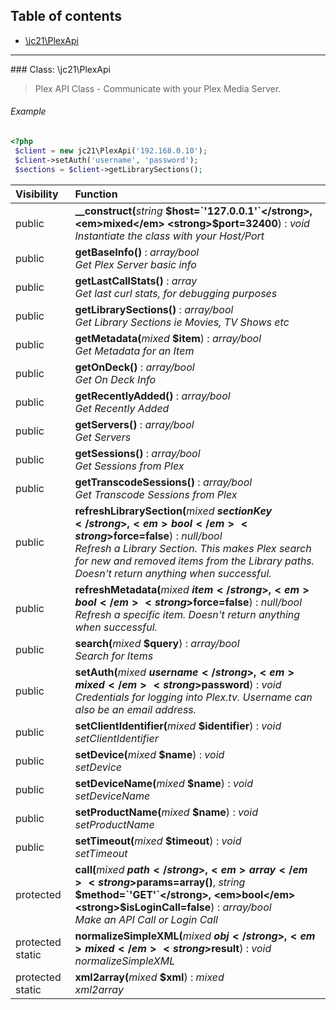 ## Table of contents

- [\jc21\PlexApi](#class-jc21plexapi)

<hr /> 
### Class: \jc21\PlexApi

> Plex API Class - Communicate with your Plex Media Server.

###### Example
```php
<?php
 $client = new jc21\PlexApi('192.168.0.10');
 $client->setAuth('username', 'password');
 $sections = $client->getLibrarySections();
````

| Visibility | Function |
|:-----------|:---------|
| public | <strong>__construct(</strong><em>string</em> <strong>$host=`'127.0.0.1'`</strong>, <em>mixed</em> <strong>$port=32400</strong>)</strong> : <em>void</em><br /><em>Instantiate the class with your Host/Port</em> |
| public | <strong>getBaseInfo()</strong> : <em>array/bool</em><br /><em>Get Plex Server basic info</em> |
| public | <strong>getLastCallStats()</strong> : <em>array</em><br /><em>Get last curl stats, for debugging purposes</em> |
| public | <strong>getLibrarySections()</strong> : <em>array/bool</em><br /><em>Get Library Sections ie Movies, TV Shows etc</em> |
| public | <strong>getMetadata(</strong><em>mixed</em> <strong>$item</strong>)</strong> : <em>array/bool</em><br /><em>Get Metadata for an Item</em> |
| public | <strong>getOnDeck()</strong> : <em>array/bool</em><br /><em>Get On Deck Info</em> |
| public | <strong>getRecentlyAdded()</strong> : <em>array/bool</em><br /><em>Get Recently Added</em> |
| public | <strong>getServers()</strong> : <em>array/bool</em><br /><em>Get Servers</em> |
| public | <strong>getSessions()</strong> : <em>array/bool</em><br /><em>Get Sessions from Plex</em> |
| public | <strong>getTranscodeSessions()</strong> : <em>array/bool</em><br /><em>Get Transcode Sessions from Plex</em> |
| public | <strong>refreshLibrarySection(</strong><em>mixed</em> <strong>$sectionKey</strong>, <em>bool</em> <strong>$force=false</strong>)</strong> : <em>null/bool</em><br /><em>Refresh a Library Section. This makes Plex search for new and removed items from the Library paths. Doesn't return anything when successful.</em> |
| public | <strong>refreshMetadata(</strong><em>mixed</em> <strong>$item</strong>, <em>bool</em> <strong>$force=false</strong>)</strong> : <em>null/bool</em><br /><em>Refresh a specific item. Doesn't return anything when successful.</em> |
| public | <strong>search(</strong><em>mixed</em> <strong>$query</strong>)</strong> : <em>array/bool</em><br /><em>Search for Items</em> |
| public | <strong>setAuth(</strong><em>mixed</em> <strong>$username</strong>, <em>mixed</em> <strong>$password</strong>)</strong> : <em>void</em><br /><em>Credentials for logging into Plex.tv. Username can also be an email address.</em> |
| public | <strong>setClientIdentifier(</strong><em>mixed</em> <strong>$identifier</strong>)</strong> : <em>void</em><br /><em>setClientIdentifier</em> |
| public | <strong>setDevice(</strong><em>mixed</em> <strong>$name</strong>)</strong> : <em>void</em><br /><em>setDevice</em> |
| public | <strong>setDeviceName(</strong><em>mixed</em> <strong>$name</strong>)</strong> : <em>void</em><br /><em>setDeviceName</em> |
| public | <strong>setProductName(</strong><em>mixed</em> <strong>$name</strong>)</strong> : <em>void</em><br /><em>setProductName</em> |
| public | <strong>setTimeout(</strong><em>mixed</em> <strong>$timeout</strong>)</strong> : <em>void</em><br /><em>setTimeout</em> |
| protected | <strong>call(</strong><em>mixed</em> <strong>$path</strong>, <em>array</em> <strong>$params=array()</strong>, <em>string</em> <strong>$method=`'GET'`</strong>, <em>bool</em> <strong>$isLoginCall=false</strong>)</strong> : <em>array/bool</em><br /><em>Make an API Call or Login Call</em> |
| protected static | <strong>normalizeSimpleXML(</strong><em>mixed</em> <strong>$obj</strong>, <em>mixed</em> <strong>$result</strong>)</strong> : <em>void</em><br /><em>normalizeSimpleXML</em> |
| protected static | <strong>xml2array(</strong><em>mixed</em> <strong>$xml</strong>)</strong> : <em>mixed</em><br /><em>xml2array</em> |

